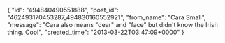  {
   "id": "494840490551888",
   "post_id": "462493170453287_494830160552921",
   "from_name": "Cara Small",
   "message": "Cara also means \"dear\" and \"face\" but didn't know the Irish thing. Cool",
   "created_time": "2013-03-22T03:47:09+0000"
 }
